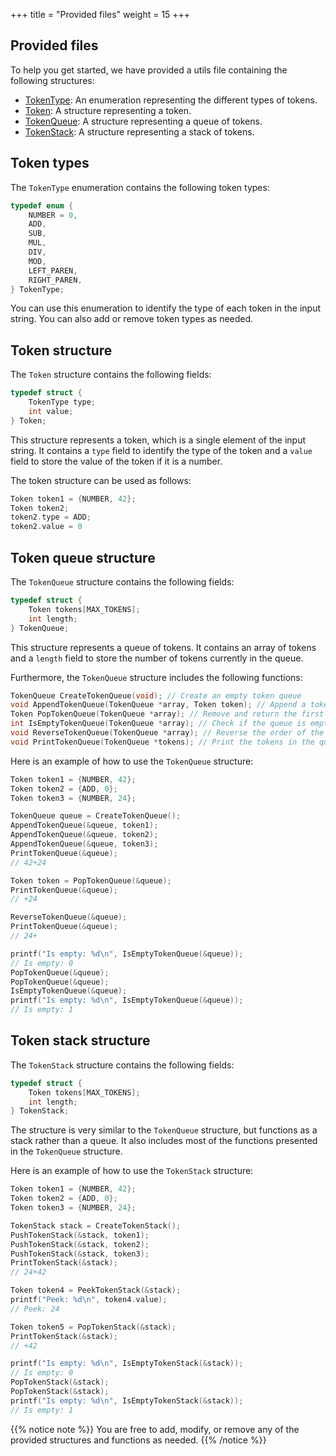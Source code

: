+++
title = "Provided files"
weight = 15
+++

## Provided files

To help you get started, we have provided a utils file containing the following structures:

- [TokenType](#token-types): An enumeration representing the different types of tokens.
- [Token](#token-structure): A structure representing a token.
- [TokenQueue](#token-queue-structure): A structure representing a queue of tokens.
- [TokenStack](#token-stack-structure): A structure representing a stack of tokens.

## Token types

The `TokenType` enumeration contains the following token types:

```c
typedef enum {
    NUMBER = 0,
    ADD,
    SUB,
    MUL,
    DIV,
    MOD,
    LEFT_PAREN,
    RIGHT_PAREN,
} TokenType;
```

You can use this enumeration to identify the type of each token in the input string. You can also add or remove token
types as needed.

## Token structure

The `Token` structure contains the following fields:

```c
typedef struct {
    TokenType type;
    int value;
} Token;
```

This structure represents a token, which is a single element of the input string. It contains a `type` field to identify
the type of the token and a `value` field to store the value of the token if it is a number.

The token structure can be used as follows:

```c
Token token1 = {NUMBER, 42};
Token token2;
token2.type = ADD;
token2.value = 0
```

## Token queue structure

The `TokenQueue` structure contains the following fields:

```c
typedef struct {
    Token tokens[MAX_TOKENS];
    int length;
} TokenQueue;
```

This structure represents a queue of tokens. It contains an array of tokens and a `length` field to store the number of
tokens currently in the queue.

Furthermore, the `TokenQueue` structure includes the following functions:

```c
TokenQueue CreateTokenQueue(void); // Create an empty token queue
void AppendTokenQueue(TokenQueue *array, Token token); // Append a token to the end of the queue
Token PopTokenQueue(TokenQueue *array); // Remove and return the first token in the queue
int IsEmptyTokenQueue(TokenQueue *array); // Check if the queue is empty
void ReverseTokenQueue(TokenQueue *array); // Reverse the order of the tokens in the queue
void PrintTokenQueue(TokenQueue *tokens); // Print the tokens in the queue
```

Here is an example of how to use the `TokenQueue` structure:

```c
Token token1 = {NUMBER, 42};
Token token2 = {ADD, 0};
Token token3 = {NUMBER, 24};

TokenQueue queue = CreateTokenQueue();
AppendTokenQueue(&queue, token1);
AppendTokenQueue(&queue, token2);
AppendTokenQueue(&queue, token3);
PrintTokenQueue(&queue);
// 42+24

Token token = PopTokenQueue(&queue);
PrintTokenQueue(&queue);
// +24

ReverseTokenQueue(&queue);
PrintTokenQueue(&queue);
// 24+

printf("Is empty: %d\n", IsEmptyTokenQueue(&queue));
// Is empty: 0
PopTokenQueue(&queue);
PopTokenQueue(&queue);
IsEmptyTokenQueue(&queue);
printf("Is empty: %d\n", IsEmptyTokenQueue(&queue));
// Is empty: 1
```

## Token stack structure

The `TokenStack` structure contains the following fields:

```c
typedef struct {
    Token tokens[MAX_TOKENS];
    int length;
} TokenStack;
```

The structure is very similar to the `TokenQueue` structure, but functions as a stack rather than a queue. It also
includes most of the functions presented in the `TokenQueue` structure.

Here is an example of how to use the `TokenStack` structure:

```c
Token token1 = {NUMBER, 42};
Token token2 = {ADD, 0};
Token token3 = {NUMBER, 24};

TokenStack stack = CreateTokenStack();
PushTokenStack(&stack, token1);
PushTokenStack(&stack, token2);
PushTokenStack(&stack, token3);
PrintTokenStack(&stack);
// 24+42

Token token4 = PeekTokenStack(&stack);
printf("Peek: %d\n", token4.value);
// Peek: 24

Token token5 = PopTokenStack(&stack);
PrintTokenStack(&stack);
// +42

printf("Is empty: %d\n", IsEmptyTokenStack(&stack));
// Is empty: 0
PopTokenStack(&stack);
PopTokenStack(&stack);
printf("Is empty: %d\n", IsEmptyTokenStack(&stack));
// Is empty: 1
```

{{% notice note %}}
You are free to add, modify, or remove any of the provided structures and functions as needed.
{{% /notice %}}
